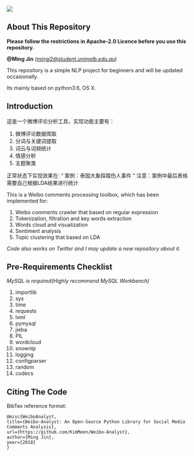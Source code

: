 [![](https://travis-ci.org/Alamofire/Alamofire.svg?branch=master)](https://travis-ci.org/Alamofire/Alamofire)

## About This Repository

**Please follow the restrictions in Apache-2.0 Licence before you use this repository.** 

**@Ming Jin** (*mingj2@student.unimelb.edu.au*)

This repository is a simple NLP project for beginners and will be updated occasionally.

Its mainly based on python3.6, OS X.

## Introduction
这是一个微博评论分析工具，实现功能主要有：
1. 微博评论数据爬取
2. 分词与关键词提取
3. 词云与词频统计
4. 情感分析
5. 主题聚类

正常状态下实现效果在: “ 案例：泰国大象踩踏伤人事件 ”
注意：案例中最后表格需要自己根据LDA结果进行统计

This is a Weibo comments processing toolbox, which has been implemented for:

1. Weibo comments crawler that based on regular expression
2. Tokenization, filtration and key words extraction
3. Words cloud and visualization
4. Sentiment analysis
5. Topic clustering that based on LDA

*Code also works on Twitter and I may update a new repository about it.*

## Pre-Requirements Checklist

*MySQL is required(Highly recommend MySQL Workbench)*

1. importlib
2. sys
3. time
4. requests
5. lxml
6. pymysql
7. jieba
8. PIL
10. wordcloud
11. snownlp
12. logging
13. configparser
14. random
15. codecs

## Citing The Code
BibTex reference format:
```
@misc{WeiboAnalyst,
title={Weibo-Analyst: An Open-Source Python Library for Social Media Comments Analysis},
url={https://github.com/KimMeen/Weibo-Analyst},
author={Ming Jin},
year={2018}
}
```
